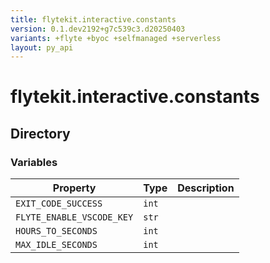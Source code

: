 ```yaml
---
title: flytekit.interactive.constants
version: 0.1.dev2192+g7c539c3.d20250403
variants: +flyte +byoc +selfmanaged +serverless
layout: py_api
---
```


# flytekit.interactive.constants

## Directory

### Variables

| Property | Type | Description |
|-|-|-|
| `EXIT_CODE_SUCCESS` | `int` |  |
| `FLYTE_ENABLE_VSCODE_KEY` | `str` |  |
| `HOURS_TO_SECONDS` | `int` |  |
| `MAX_IDLE_SECONDS` | `int` |  |

